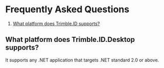 # Frequently Asked Questions

1. [What platform does Trimble.ID supports?](#what-platform-does-trimble-id-supports)

## <a name="what-platform-does-trimble-id-supports">What platform does Trimble.ID.Desktop supports?</a> ##

It supports any .NET application that targets .NET standard 2.0 or above.
